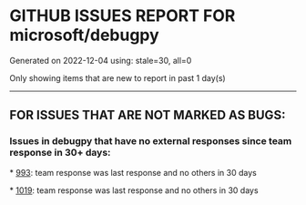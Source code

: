 
# GITHUB ISSUES REPORT FOR microsoft/debugpy


Generated on 2022-12-04 using: stale=30, all=0


Only showing items that are new to report in past 1 day(s)


---

## FOR ISSUES THAT ARE NOT MARKED AS BUGS:


### Issues in debugpy that have no external responses since team response in 30+ days:


\* [993](https://github.com/microsoft/debugpy/issues/993 "add support for thread names for non python threads "): team response was last response and no others in 30 days

\* [1019](https://github.com/microsoft/debugpy/issues/1019 "justMyCode warning message is at the wrong level, not always accurate"): team response was last response and no others in 30 days
